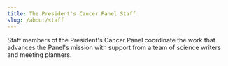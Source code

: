 ```yaml
---
title: The President's Cancer Panel Staff
slug: /about/staff
---
```

Staff members of the President's Cancer Panel coordinate the work that advances the Panel's mission with support from a team of science writers and meeting planners.

<staff-list></staff-list>
